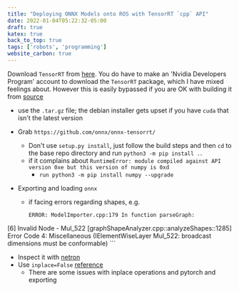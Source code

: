 ```yaml
---
title: "Deploying ONNX Models onto ROS with TensorRT `cpp` API"
date: 2022-01-04T05:22:32-05:00
draft: true
katex: true
back_to_top: true
tags: ['robots', 'programming']
website_carbon: true
---
```









Download `TensorRT` from [here](https://developer.nvidia.com/tensorrt-getting-started). 
You do have to make an 'Nvidia Developers Program' account to download the `TensorRT` package, which I have mixed feelings about.
However this is easily bypassed if you are OK with building it from [source](https://github.com/NVIDIA/TensorRT)

- use the `.tar.gz` file; the debian installer gets upset if you have `cuda` that isn't the latest version


- Grab `https://github.com/onnx/onnx-tensorrt/`
  - Don't use `setup.py install`, just follow the build steps and then `cd` to the base repo directory and run `python3 -m pip install .`.
  - if it complains about `RuntimeError: module compiled against API version 0xe but this version of numpy is 0xd`
    - `run python3 -m pip install numpy --upgrade`



- Exporting and loading `onnx`
  - if facing errors regarding shapes, e.g.
    ```
    ERROR: ModelImporter.cpp:179 In function parseGraph:
[6] Invalid Node - Mul_522
[graphShapeAnalyzer.cpp::analyzeShapes::1285] Error Code 4: Miscellaneous (IElementWiseLayer Mul_522: broadcast dimensions must be conformable)
    ```
  - Inspect it with [netron](https://netron.app/)
  - Use `inplace=False` [reference](https://pytorch.org/tutorials/advanced/super_resolution_with_onnxruntime.html)
    - There are some issues with inplace operations and pytorch and exporting























